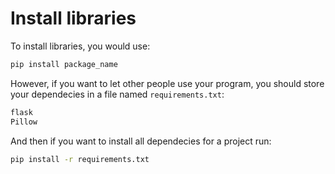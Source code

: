 # Install libraries
To install libraries, you would use:
```bash
pip install package_name
```

However, if you want to let other people use your program, you should store your dependecies in a file named ```requirements.txt```:
```txt
flask
Pillow
```
And then if you want to install all dependecies for a project run:
```bash
pip install -r requirements.txt
```
